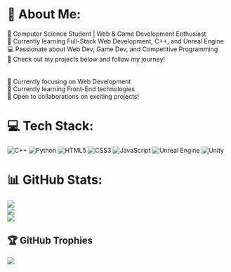 # 💫 About Me:
🚀 Computer Science Student | Web & Game Development Enthusiast<br>🌱 Currently learning Full-Stack Web Development, C++, and Unreal Engine<br>💻 Passionate about Web Dev, Game Dev, and Competitive Programming<br>📌 Check out my projects below and follow my journey!<br><br><br>🔭 Currently focusing on Web Development<br>🌱 Currently learning Front-End technologies<br>👯 Open to collaborations on exciting projects!


# 💻 Tech Stack:
![C++](https://img.shields.io/badge/C++-00599C?style=for-the-badge&logo=c%2B%2B&logoColor=white) 
![Python](https://img.shields.io/badge/python-3670A0?style=for-the-badge&logo=python&logoColor=ffdd54) 
![HTML5](https://img.shields.io/badge/html5-%23E34F26.svg?style=for-the-badge&logo=html5&logoColor=white) 
![CSS3](https://img.shields.io/badge/css3-%231572B6.svg?style=for-the-badge&logo=css3&logoColor=white) 
![JavaScript](https://img.shields.io/badge/javascript-%23323330.svg?style=for-the-badge&logo=javascript&logoColor=%23F7DF1E) 
![Unreal Engine](https://img.shields.io/badge/unrealengine-%23313131.svg?style=for-the-badge&logo=unrealengine&logoColor=white) 
![Unity](https://img.shields.io/badge/unity-%23000000.svg?style=for-the-badge&logo=unity&logoColor=white)
# 📊 GitHub Stats:
![](https://github-readme-stats.vercel.app/api?username=MazenMDev&theme=aura&hide_border=false&include_all_commits=true)<br/>
![](https://nirzak-streak-stats.vercel.app/?user=MazenMDev&theme=aura&hide_border=false)<br/>
![](https://github-readme-stats.vercel.app/api/top-langs/?username=MazenMDev&theme=aura&hide_border=false&include_all_commits=true&count_private=true&layout=compact)

## 🏆 GitHub Trophies
![](https://github-profile-trophy.vercel.app/?username=MazenMDev&theme=tokyonight&no-frame=false&no-bg=true&margin-w=4)

